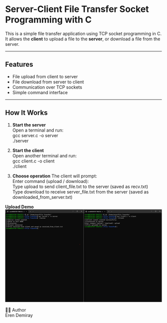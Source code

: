 # Server-Client File Transfer Socket Programming with C

This is a simple file transfer application using TCP socket programming in C. It allows the **client** to upload a file to the **server**, or download a file from the server.

---

##  Features

- File upload from client to server
- File download from server to client
- Communication over TCP sockets
- Simple command interface

---

##  How It Works

1. **Start the server**  
   Open a terminal and run:  
   gcc server.c -o server   
   ./server   

3. **Start the client**  
Open another terminal and run:  
gcc client.c -o client  
./client    

4. **Choose operation**
The client will prompt:  
Enter command (upload / download):  
Type upload to send client_file.txt to the server (saved as recv.txt)   
Type download to receive server_file.txt from the server (saved as downloaded_from_server.txt)   

**Upload Demo**
![Upload](Upload.png)


👨‍💻 Author  
Eren Demiray  
